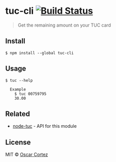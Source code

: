# tuc-cli [![Build Status](https://travis-ci.org/nodenica/tuc-cli.svg?branch=master)](https://travis-ci.org/nodenica/tuc-cli)

> Get the remaining amount on your TUC card


## Install

```
$ npm install --global tuc-cli
```


## Usage

```
$ tuc --help

  Example
    $ tuc 00759795
    30.00
```


## Related

- [node-tuc](https://github.com/nodenica/node-tuc) - API for this module


## License

MIT © [Oscar Cortez](http://oscarmcm.com)